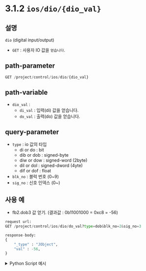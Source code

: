 ﻿# 3.1.2 `ios/dio/{dio_val}`

## 설명

`dio` (digital input/output)

- `GET` : 사용자 IO 값을 `얻습니다`.

## path-parameter

```python
GET /project/control/ios/dio/{dio_val}
```

## path-variable

- `dio_val` :
  - `di_val` : 입력(di) 값을 얻습니다.
  - `do_val` : 출력(do) 값을 얻습니다.

## query-parameter

- `type` : io 값의 타입
  - di or do : bit
  - dib or dob : signed-byte
  - diw or dow : signed-word (2byte)
  - dil or dol : signed-dword (4yte)
  - dif or dof : float
- `blk_no` : 블럭 번호 (0~9)
- `sig_no` : 신호 인덱스 (0~)

## 사용 예

- fb2.dob3 값 얻기. (결과값 : 0b11001000 = 0xc8 = -56)

```python
request url:
GET /project/control/ios/dio/do_val?type=dob&blk_no=2&sig_no=3

response-body:
{
	"_type" : "JObject",
    "val" : -56,
}
```

<details><summary>Python Script 예시</summary>

```python
# test.py
import requests

def get_dio_val() -> dict:
    base_url        = 'http://192.168.1.150:8888'
    path_parameter  = '/project/control/ios/dio/do_val'
    query_parameter = { 'type': 'dob', 'blk_no': 2, 'sig_no': 3 }
    
    response = requests.get(url=base_url + path_parameter, params=query_parameter).json()
    print(response)

    return response

get_dio_val()
```
```sh
$python test.py
{'_type': 'JObject', 'val': -56}
```
</details>
